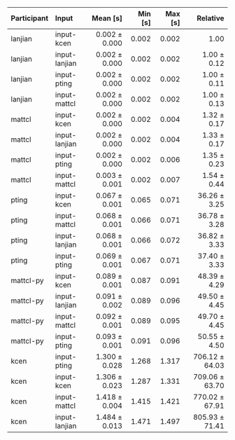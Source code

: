 | Participant | Input | Mean [s] | Min [s] | Max [s] | Relative |
|:---|:---|---:|---:|---:|---:|
| lanjian | input-kcen | 0.002 ± 0.000 | 0.002 | 0.002 | 1.00 |
| lanjian | input-lanjian | 0.002 ± 0.000 | 0.002 | 0.002 | 1.00 ± 0.12 |
| lanjian | input-pting | 0.002 ± 0.000 | 0.002 | 0.002 | 1.00 ± 0.11 |
| lanjian | input-mattcl | 0.002 ± 0.000 | 0.002 | 0.002 | 1.00 ± 0.13 |
| mattcl | input-kcen | 0.002 ± 0.000 | 0.002 | 0.004 | 1.32 ± 0.17 |
| mattcl | input-lanjian | 0.002 ± 0.000 | 0.002 | 0.004 | 1.33 ± 0.17 |
| mattcl | input-pting | 0.002 ± 0.000 | 0.002 | 0.006 | 1.35 ± 0.23 |
| mattcl | input-mattcl | 0.003 ± 0.001 | 0.002 | 0.007 | 1.54 ± 0.44 |
| pting | input-kcen | 0.067 ± 0.001 | 0.065 | 0.071 | 36.26 ± 3.25 |
| pting | input-mattcl | 0.068 ± 0.001 | 0.066 | 0.071 | 36.78 ± 3.28 |
| pting | input-lanjian | 0.068 ± 0.001 | 0.066 | 0.072 | 36.82 ± 3.33 |
| pting | input-pting | 0.069 ± 0.001 | 0.067 | 0.071 | 37.40 ± 3.33 |
| mattcl-py | input-kcen | 0.089 ± 0.001 | 0.087 | 0.091 | 48.39 ± 4.29 |
| mattcl-py | input-lanjian | 0.091 ± 0.002 | 0.089 | 0.096 | 49.50 ± 4.45 |
| mattcl-py | input-mattcl | 0.092 ± 0.001 | 0.089 | 0.095 | 49.70 ± 4.45 |
| mattcl-py | input-pting | 0.093 ± 0.001 | 0.091 | 0.096 | 50.55 ± 4.50 |
| kcen | input-pting | 1.300 ± 0.028 | 1.268 | 1.317 | 706.12 ± 64.03 |
| kcen | input-kcen | 1.306 ± 0.023 | 1.287 | 1.331 | 709.06 ± 63.70 |
| kcen | input-mattcl | 1.418 ± 0.004 | 1.415 | 1.421 | 770.02 ± 67.91 |
| kcen | input-lanjian | 1.484 ± 0.013 | 1.471 | 1.497 | 805.93 ± 71.41 |
